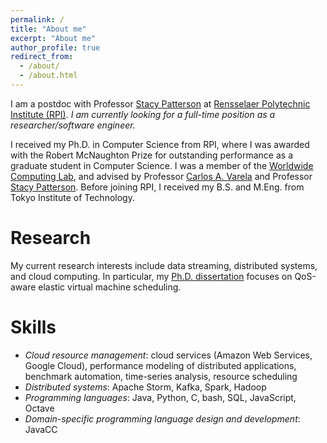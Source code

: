```yaml
---
permalink: /
title: "About me"
excerpt: "About me"
author_profile: true
redirect_from: 
  - /about/
  - /about.html
---
```


I am a postdoc with Professor [Stacy Patterson](http://www.cs.rpi.edu/~pattes3/) at [Rensselaer Polytechnic Institute (RPI)](http://www.rpi.edu/). 
*I am currently looking for a full-time position as a researcher/software engineer.*

I received my Ph.D. in Computer Science from RPI, where I was awarded with the Robert McNaughton Prize for outstanding performance as a graduate student in Computer Science. I was a member of the [Worldwide Computing Lab](http://wcl.cs.rpi.edu), and advised by Professor [Carlos A. Varela](http://www.cs.rpi.edu/~cvarela/) and Professor [Stacy Patterson](http://www.cs.rpi.edu/~pattes3/).
Before joining RPI, I received my B.S. and M.Eng. from Tokyo Institute of Technology.


Research
======
My current research interests include data streaming, distributed systems, and cloud computing. 
In particular, my [Ph.D. dissertation](files/papers/dissertation-imais.pdf) focuses on QoS-aware elastic virtual machine scheduling.


Skills
======
- *Cloud resource management*: cloud services (Amazon Web Services, Google Cloud), 
  performance modeling of distributed applications, benchmark automation, time-series analysis,
  resource scheduling
- *Distributed systems*: Apache Storm, Kafka, Spark, Hadoop
- *Programming languages*: Java, Python, C, bash, SQL, JavaScript, Octave
- *Domain-specific programming language design and development*: JavaCC
    

